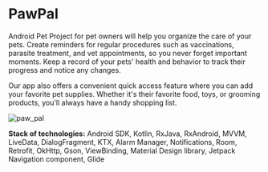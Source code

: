 # PawPal
Android  Pet Project for pet owners will help you organize the care of your pets. Create reminders for regular procedures such as vaccinations, parasite treatment, and vet appointments, so you never forget important moments. Keep a record of your pets' health and behavior to track their progress and notice any changes.

Our app also offers a convenient quick access feature where you can add your favorite pet supplies. Whether it's their favorite food, toys, or grooming products, you'll always have a handy shopping list.

![paw_pal](https://github.com/forenmis/PawPal/assets/126270280/3c168a24-baf4-48d7-94a2-9e5f1aae9c5e)

**Stack of technologies:** Android SDK, Kotlin, RxJava, RxAndroid, MVVM, LiveData, DialogFragment, KTX, Alarm Manager, Notifications, Room, Retrofit, OkHttp, Gson, ViewBinding, Material Design library, Jetpack Navigation component, Glide

